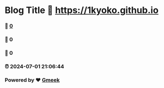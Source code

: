 # Blog Title :link: https://1kyoko.github.io 
### :page_facing_up: [0](https://1kyoko.github.io/tag.html) 
### :speech_balloon: 0 
### :hibiscus: 0 
### :alarm_clock: 2024-07-01 21:06:44 
### Powered by :heart: [Gmeek](https://github.com/Meekdai/Gmeek)
